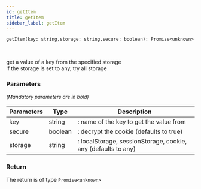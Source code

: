 ```yaml
---
id: getItem
title: getItem
sidebar_label: getItem
---
```


```tsx
getItem(key: string,storage: string,secure: boolean): Promise<unknown>
```
<br/>

get a value of a key from the specified storage  
if the storage is set to any, try all storage

### Parameters

<font size="2"><i>(Mandatory parameters are in bold)</i></font>

| Parameters | Type | Description |
| --------- | ---- | ----------- |
| key | string | : name of the key to get the value from |
| secure | boolean | : decrypt the cookie (defaults to true) |
| storage | string | : localStorage, sessionStorage, cookie, any (defaults to any) |


### Return



The return is of type <code>Promise<unknown\></code>